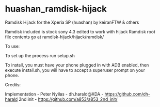 huashan_ramdisk-hijack
======================

Ramdisk Hijack for the Xperia SP (huashan) by keiranFTW & others

Ramdisk included is stock sony 4.3 edited to work with hijack
Ramdisk root file contents go at ramdisk-hijack/hijack/ramdisk/

To use:

To set up the process run setup.sh

To install, you must have your phone plugged in with ADB enabled, then execute install.sh, you will have to accept a superuser prompt on your phone.

Credits:

Implementation - Peter Nyilas - dh.harald@XDA -  https://github.com/dh-harald
2nd init - https://github.com/a853/a853_2nd_init/




